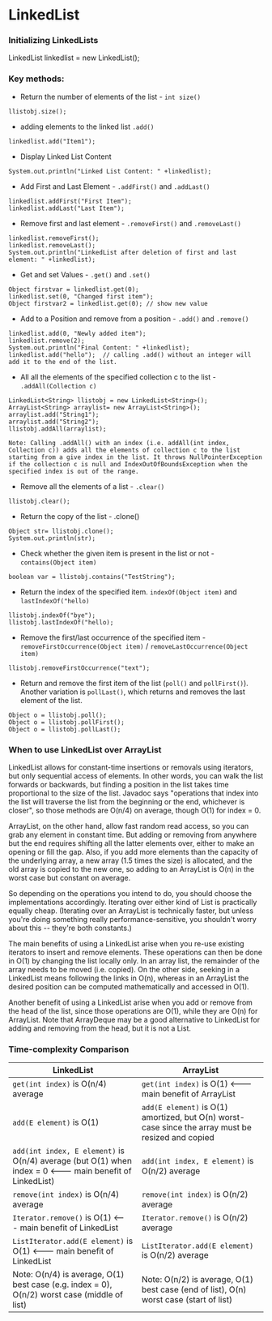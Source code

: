 # LinkedList


### Initializing LinkedLists
LinkedList<String> linkedlist = new LinkedList<String>();


### Key methods:
* Return the number of elements of the list - `int size()`
```
llistobj.size();
```

* adding elements to the linked list `.add()`
```
linkedlist.add("Item1");
```

* Display Linked List Content
```
System.out.println("Linked List Content: " +linkedlist);
```

* Add First and Last Element - `.addFirst()` and `.addLast()`
```
linkedlist.addFirst("First Item");
linkedlist.addLast("Last Item");
```

* Remove first and last element - `.removeFirst()` and `.removeLast()`
```
linkedlist.removeFirst();
linkedlist.removeLast();
System.out.println("LinkedList after deletion of first and last element: " +linkedlist);
```

* Get and set Values - `.get()` and `.set()`
```
Object firstvar = linkedlist.get(0);
linkedlist.set(0, "Changed first item");
Object firstvar2 = linkedlist.get(0); // show new value
```

* Add to a Position and remove from a position - `.add()` and `.remove()`
```
linkedlist.add(0, "Newly added item");
linkedlist.remove(2);
System.out.println("Final Content: " +linkedlist);
linkedlist.add("hello");  // calling .add() without an integer will add it to the end of the list.
```

* All all the elements of the specified collection c to the list - `.addAll(Collection c)`
```
LinkedList<String> llistobj = new LinkedList<String>();
ArrayList<String> arraylist= new ArrayList<String>();
arraylist.add("String1");
arraylist.add("String2");
llistobj.addAll(arraylist);

Note: Calling .addAll() with an index (i.e. addAll(int index, Collection c)) adds all the elements of collection c to the list starting from a give index in the list. It throws NullPointerException if the collection c is null and IndexOutOfBoundsException when the specified index is out of the range.
```

* Remove all the elements of a list - `.clear()`
```
llistobj.clear();
```

* Return the copy of the list - .clone()

```
Object str= llistobj.clone();
System.out.println(str);
```

* Check whether the given item is present in the list or not - `contains(Object item)`
```
boolean var = llistobj.contains("TestString");
```

* Return the index of the specified item. `indexOf(Object item)` and `lastIndexOf("hello)`
```
llistobj.indexOf("bye");
llistobj.lastIndexOf("hello);
```

* Remove the first/last occurrence of the specified item - `removeFirstOccurrence(Object item)` / `removeLastOccurrence(Object item)`

```
llistobj.removeFirstOccurrence("text");
```

* Return and remove the first item of the list (`poll()` and `pollFirst()`). Another variation is `pollLast()`, which returns and removes the last element of the list.

```
Object o = llistobj.poll();
Object o = llistobj.pollFirst();
Object o = llistobj.pollLast();
```

### When to use LinkedList over ArrayList
LinkedList<E> allows for constant-time insertions or removals using iterators, but only sequential access of elements. In other words, you can walk the list forwards or backwards, but finding a position in the list takes time proportional to the size of the list. Javadoc says "operations that index into the list will traverse the list from the beginning or the end, whichever is closer", so those methods are O(n/4) on average, though O(1) for index = 0.

ArrayList<E>, on the other hand, allow fast random read access, so you can grab any element in constant time. But adding or removing from anywhere but the end requires shifting all the latter elements over, either to make an opening or fill the gap. Also, if you add more elements than the capacity of the underlying array, a new array (1.5 times the size) is allocated, and the old array is copied to the new one, so adding to an ArrayList is O(n) in the worst case but constant on average.

So depending on the operations you intend to do, you should choose the implementations accordingly. Iterating over either kind of List is practically equally cheap. (Iterating over an ArrayList is technically faster, but unless you're doing something really performance-sensitive, you shouldn't worry about this -- they're both constants.)

The main benefits of using a LinkedList arise when you re-use existing iterators to insert and remove elements. These operations can then be done in O(1) by changing the list locally only. In an array list, the remainder of the array needs to be moved (i.e. copied). On the other side, seeking in a LinkedList means following the links in O(n), whereas in an ArrayList the desired position can be computed mathematically and accessed in O(1).

Another benefit of using a LinkedList arise when you add or remove from the head of the list, since those operations are O(1), while they are O(n) for ArrayList. Note that ArrayDeque may be a good alternative to LinkedList for adding and removing from the head, but it is not a List.

### Time-complexity Comparison

| LinkedList | ArrayList |
|------------|-----------|
|`get(int index)` is O(n/4) average|`get(int index)` is O(1) <--- main benefit of ArrayList<E>|
|`add(E element)` is O(1)|`add(E element)` is O(1) amortized, but O(n) worst-case since the array must be resized and copied|
|`add(int index, E element)` is O(n/4) average (but O(1) when index = 0 <--- main benefit of LinkedList<E>)|`add(int index, E element)` is O(n/2) average|
|`remove(int index)` is O(n/4) average|`remove(int index)` is O(n/2) average|
|`Iterator.remove()` is O(1) <--- main benefit of LinkedList<E>|`Iterator.remove()` is O(n/2) average|
|`ListIterator.add(E element)` is O(1) <--- main benefit of LinkedList<E>|`ListIterator.add(E element)` is O(n/2) average|
|Note: O(n/4) is average, O(1) best case (e.g. index = 0), O(n/2) worst case (middle of list)|Note: O(n/2) is average, O(1) best case (end of list), O(n) worst case (start of list)|
